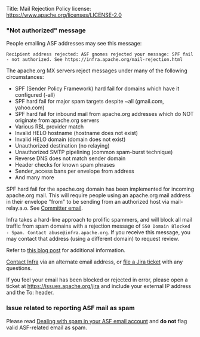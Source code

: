 Title: Mail Rejection Policy
license: https://www.apache.org/licenses/LICENSE-2.0

### "Not authorized" message

People emailing ASF addresses may see this message: 

``Recipient address rejected: ASF gnomes rejected your message: SPF fail - not authorized. See https://infra.apache.org/mail-rejection.html``

The apache.org MX servers reject messages under many of the following circumstances:

- SPF (Sender Policy Framework) hard fail for domains which have it configured (-all)
- SPF hard fail for major spam targets despite ~all (gmail.com, yahoo.com)
- SPF hard fail for inbound mail from apache.org addresses which do NOT originate from apache.org servers 
- Various RBL provider match
- Invalid HELO hostname (hostname does not exist)
- Invalid HELO domain (domain does not exist)
- Unauthorized destination (no relaying)
- Unauthorized SMTP pipelining (common spam-burst technique)
- Reverse DNS does not match sender domain
- Header checks for known spam phrases
- Sender_access bans per envelope from address
- And many more

SPF hard fail for the apache.org domain has been implemented for incoming apache.org mail. This will require people using an apache.org mail address in their envelope "from" to be sending from an authorized host via mail-relay.a.o. See [Committer email](committer-email.html).

Infra takes a hard-line approach to prolific spammers, and will block all mail traffic from spam domains with a rejection message of ``550 Domain Blocked - Spam. Contact abuse@infra.apache.org``. If you receive this message, you may contact that address (using a different domain) to request review.

Refer to <a href="https://blogs.apache.org/infra/entry/committers_mail_relay_service" target="_blank">this blog post</a> for additional information.

[Contact Infra](/contact.html) via an alternate email address, or <a href="https://issues.apache.org/jira/" target="_blank">file a Jira ticket</a> with any questions.

If you feel your email has been blocked or rejected in error, please open a ticket at https://issues.apache.org/jira and include your external IP address and the To: header.

### Issue related to reporting ASF mail as spam

Please read [Dealing with spam in your ASF email account](spam-reporting.html) and **do not** flag valid ASF-related email as spam.
